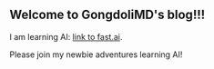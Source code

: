 ## Welcome to GongdoliMD's blog!!!

I am learning AI: [link to fast.ai](https://www.fast.ai). 

Please join my newbie adventures learning AI!
